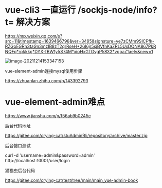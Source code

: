 # vue-cli3 一直运行 /sockjs-node/info?t= 解决方案

https://mp.weixin.qq.com/s?src=11&timestamp=1639466798&ver=3495&signature=ye7zCMm9SICPfk-RZGoEGRn3taGn3mzIB8zT2qrRseH*26I6jr5sjBVfnKaZRL5UxDONA867PkRNQFq*rpkkkg*DYX-fBW1y5S74M*xioHxGTGvgP58X2*vgoaZ1aeIv&new=1

![image-20211214153347153](C:\Users\迎霜兔\AppData\Roaming\Typora\typora-user-images\image-20211214153347153.png)

vue-element-admin连接mysql使用步骤

https://zhuanlan.zhihu.com/p/143392793

# vue-element-admin难点

https://www.jianshu.com/p/f56ab9b0245e

后台代码地址

https://gitee.com/crying-cat/stuAdminBli/repository/archive/master.zip

后台接口测试

curl -d 'username=admin&password=admin' http://localhost:10001/user/login

猫猫虫后台代码

https://gitee.com/crying-cat/test/tree/main/main_vue-admin-book